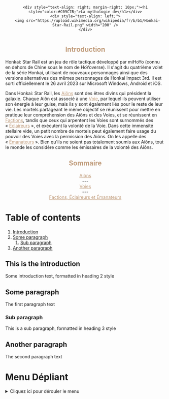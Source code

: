<div align="center">

  <div style="display: flex; justify-content: center; align-items: center; width: 100%;">

    <div style="text-align: right; margin-right: 10px;"><h1 style="color:#C09C7B;">La mythologie de</h1></div>
    <div style="text-align: left;">
      <img src="https://upload.wikimedia.org/wikipedia/fr/b/b1/Honkai-Star-Rail.png" width="200" />
    </div>

  </div>

</div>

<div align="center">

  <h2 style="color:#C09C7B;">Introduction</h2>

</div>

Honkai: Star Rail est un jeu de rôle tactique développé par miHoYo (connu en dehors de Chine sous le nom de HoYoverse). Il s'agit du quatrième volet de la série Honkai, utilisant de nouveaux personnages ainsi que des versions alternatives des mêmes personnages de Honkai Impact 3rd. Il est sorti officiellement le 26 avril 2023 sur Microsoft Windows, Android et iOS.

Dans Honkai: Star Rail, les <a href="/aions.md" style="color: #C09C7B">Aiôns</a> sont des êtres divins qui président la galaxie. Chaque Aiôn est associé à une <a href="/voies.md" style="color: #C09C7B">Voie</a>, par lequel ils peuvent utiliser son énergie à leur guise, mais ils y sont également liés pour le reste de leur vie. Les mortels partageant le même objectif se réunissent pour mettre en pratique leur compréhension des Aiôns et des Voies, et se réunissent en <a href="/fee.md" style="color: #C09C7B">Factions</a>, tandis que ceux qui arpentent les Voies sont surnommés des « <a href="/fee.md" style="color: #C09C7B">Éclaireurs</a> », et exécutent la volonté de la Voie. Dans cette immensité stellaire vide, un petit nombre de mortels peut également faire usage du pouvoir des Voies avec la permission des Aiôns. On les appelle des « <a href="/fee.md" style="color: #C09C7B">Émanateurs</a> ». Bien qu'ils ne soient pas totalement soumis aux Aiôns, tout le monde les considère comme les émissaires de la volonté des Aiôns.

<div align="center">

<h2 style="color:#C09C7B;">Sommaire</h2>

  <div>
    <a href="/aions.md" style="color: #C09C7B;">Aiôns</a>
  </div>
---
  <div>
    <a href="/voies.md" style="color: #C09C7B;">Voies</a>
  </div>
---
  <div>
    <a href="/fee.md" style="color: #C09C7B;">Factions, Éclaireurs et Émanateurs</a>
  </div>

</div>

# Table of contents
1. [Introduction](#introduction)
2. [Some paragraph](#paragraph1)
    1. [Sub paragraph](#subparagraph1)
3. [Another paragraph](#paragraph2)

## This is the introduction <a name="introduction"></a>
Some introduction text, formatted in heading 2 style

## Some paragraph <a name="paragraph1"></a>
The first paragraph text

### Sub paragraph <a name="subparagraph1"></a>
This is a sub paragraph, formatted in heading 3 style

## Another paragraph <a name="paragraph2"></a>
The second paragraph text

# Menu Dépliant

<details>
  <summary>Cliquez ici pour dérouler le menu</summary>

  - Élément 1
  - Élément 2
  - Élément 3
  - Élément 4
  
</details>
